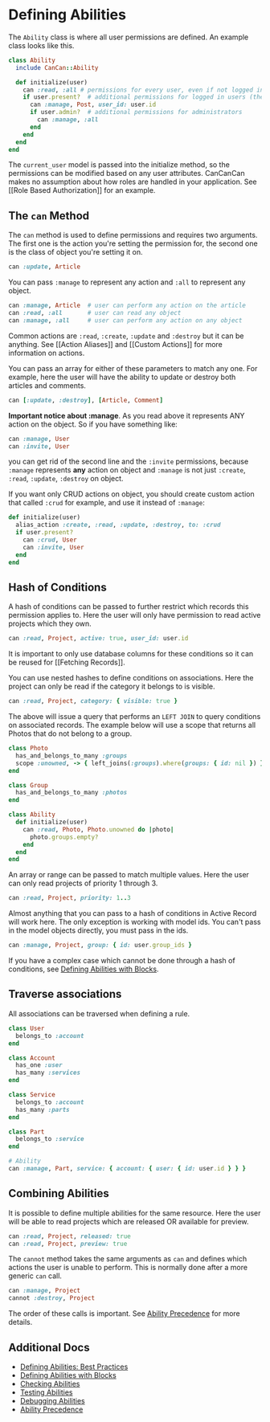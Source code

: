 # Defining Abilities

The `Ability` class is where all user permissions are defined. An example class looks like this.

```ruby
class Ability
  include CanCan::Ability

  def initialize(user)
    can :read, :all # permissions for every user, even if not logged in    
    if user.present?  # additional permissions for logged in users (they can manage their posts)
      can :manage, Post, user_id: user.id 
      if user.admin?  # additional permissions for administrators
        can :manage, :all
      end
    end
  end
end
```

The `current_user` model is passed into the initialize method, so the permissions can be modified based on any user attributes. CanCanCan makes no assumption about how roles are handled in your application. See [[Role Based Authorization]] for an example.

## The `can` Method

The `can` method is used to define permissions and requires two arguments. The first one is the action you're setting the permission for, the second one is the class of object you're setting it on.

```ruby
can :update, Article
```

You can pass `:manage` to represent any action and `:all` to represent any object.

```ruby
can :manage, Article  # user can perform any action on the article
can :read, :all       # user can read any object
can :manage, :all     # user can perform any action on any object
```

Common actions are `:read`, `:create`, `:update` and `:destroy` but it can be anything. See [[Action Aliases]] and [[Custom Actions]] for more information on actions.

You can pass an array for either of these parameters to match any one. For example, here the user will have the ability to update or destroy both articles and comments.

```ruby
can [:update, :destroy], [Article, Comment]
```


**Important notice about :manage**. As you read above it represents ANY action on the object. So if you have something like:

```ruby
can :manage, User
can :invite, User
```

you can get rid of the second line and the `:invite` permissions, because `:manage` represents **any** action on object and `:manage` is not just `:create`, `:read`, `:update`, `:destroy` on object.

If you want only CRUD actions on object, you should create custom action that called `:crud` for example, and use it instead of `:manage`:

```ruby
def initialize(user)
  alias_action :create, :read, :update, :destroy, to: :crud
  if user.present?
    can :crud, User
    can :invite, User
  end
end
```

## Hash of Conditions

A hash of conditions can be passed to further restrict which records this permission applies to. Here the user will only have permission to read active projects which they own.

```ruby
can :read, Project, active: true, user_id: user.id
```

It is important to only use database columns for these conditions so it can be reused for [[Fetching Records]].

You can use nested hashes to define conditions on associations. Here the project can only be read if the category it belongs to is visible.

```ruby
can :read, Project, category: { visible: true }
```

The above will issue a query that performs an `LEFT JOIN` to query conditions on associated records. 
The example below will use a scope that returns all Photos that do not belong to a group.

```ruby 
class Photo
  has_and_belongs_to_many :groups
  scope :unowned, -> { left_joins(:groups).where(groups: { id: nil }) }
end

class Group
  has_and_belongs_to_many :photos
end

class Ability
  def initialize(user)    
    can :read, Photo, Photo.unowned do |photo|
      photo.groups.empty?
    end
  end
end
```

An array or range can be passed to match multiple values. Here the user can only read projects of priority 1 through 3.

```ruby
can :read, Project, priority: 1..3
```

Almost anything that you can pass to a hash of conditions in Active Record will work here. The only exception is working with model ids. You can't pass in the model objects directly, you must pass in the ids.

```ruby
can :manage, Project, group: { id: user.group_ids }
```

If you have a complex case which cannot be done through a hash of conditions, see [Defining Abilities with Blocks](./Defining-Abilities-with-Blocks.md).

## Traverse associations

All associations can be traversed when defining a rule.

```ruby
class User
  belongs_to :account
end

class Account
  has_one :user  
  has_many :services
end

class Service
  belongs_to :account
  has_many :parts
end

class Part 
  belongs_to :service
end

# Ability
can :manage, Part, service: { account: { user: { id: user.id } } }
```

## Combining Abilities

It is possible to define multiple abilities for the same resource. Here the user will be able to read projects which are released OR available for preview.

```ruby
can :read, Project, released: true
can :read, Project, preview: true
```

The `cannot` method takes the same arguments as `can` and defines which actions the user is unable to perform. This is normally done after a more generic `can` call.

```ruby
can :manage, Project
cannot :destroy, Project
```

The order of these calls is important. See [Ability Precedence](./Ability-Precedence.md) for more details.

## Additional Docs

* [Defining Abilities: Best Practices](./Defining-Abilities:-Best-Practices.md)
* [Defining Abilities with Blocks](./Defining-Abilities-with-Blocks.md)
* [Checking Abilities](./Checking-Abilities.md)
* [Testing Abilities](./Testing-Abilities.md)
* [Debugging Abilities](./Debugging-Abilities.md)
* [Ability Precedence](./Ability-Precedence.md)
